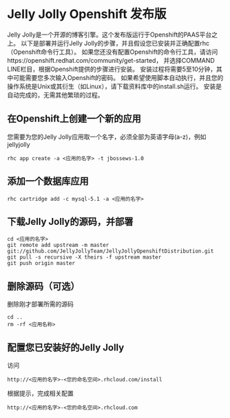 Jelly Jolly Openshift 发布版
===========================

Jelly Jolly是一个开源的博客引擎。这个发布版运行于Openshift的PAAS平台之上。
以下是部署并运行Jelly Jolly的步骤，并且假设您已安装并正确配置rhc（Openshift命令行工具）。
如果您还没有配置Openshift的命令行工具，请访问https://openshift.redhat.com/community/get-started，
并选择COMMAND LINE栏目，根据Openshift提供的步骤进行安装。
安装过程将需要5至10分钟，其中可能需要您多次输入Openshift的密码。
如果希望使用脚本自动执行，并且您的操作系统是Unix或其衍生（如Linux），请下载资料库中的install.sh运行。
安装是自动完成的，无需其他繁琐的过程。

在Openshift上创建一个新的应用
--------------------------
您需要为您的Jelly Jolly应用取一个名字，必须全部为英语字母(a-z)，例如jellyjolly

    rhc app create -a <应用的名字> -t jbossews-1.0

添加一个数据库应用
---------------

    rhc cartridge add -c mysql-5.1 -a <应用的名字>

下载Jelly Jolly的源码，并部署
--------------------------

    cd <应用的名字>
    git remote add upstream -m master git://github.com/JellyJollyTeam/JellyJollyOpenshiftDistribution.git
    git pull -s recursive -X theirs -f upstream master
    git push origin master

删除源码（可选）
------------
删除刚才部署所需的源码

    cd ..
    rm -rf <应用名称>

配置您已安装好的Jelly Jolly
------------------------
访问

    http://<应用的名字>-<您的命名空间>.rhcloud.com/install

根据提示，完成相关配置

    http://<应用的名字>-<您的命名空间>.rhcloud.com
